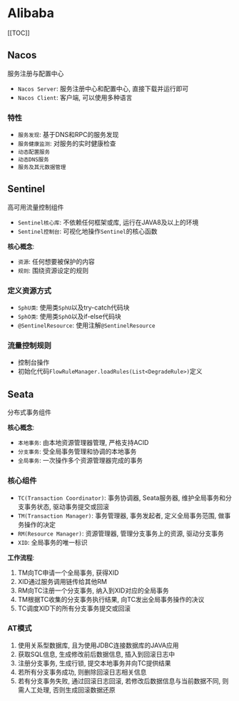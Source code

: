 # Alibaba

[[TOC]]

## Nacos

服务注册与配置中心

- `Nacos Server`: 服务注册中心和配置中心, 直接下载并运行即可
- `Nacos Client`: 客户端, 可以使用多种语言

### 特性

- `服务发现`: 基于DNS和RPC的服务发现
- `服务健康监测`: 对服务的实时健康检查
- `动态配置服务`
- `动态DNS服务`
- `服务及其元数据管理`

## Sentinel

高可用流量控制组件

- `Sentinel核心库`: 不依赖任何框架或库, 运行在JAVA8及以上的环境
- `Sentinel控制台`: 可视化地操作`Sentinel`的核心函数

**核心概念**:

- `资源`: 任何想要被保护的内容
- `规则`: 围绕资源设定的规则

### 定义资源方式

- `SphU类`: 使用类`SphU`以及try-catch代码块
- `SphO类`: 使用类`SphO`以及if-else代码块
- `@SentinelResource`: 使用注解`@SentinelResource`

### 流量控制规则

- 控制台操作
- 初始化代码`FlowRuleManager.loadRules(List<DegradeRule>)`定义

## Seata

分布式事务组件

**核心概念**:

- `本地事务`: 由本地资源管理器管理, 严格支持ACID
- `分支事务`: 受全局事务管理和协调的本地事务
- `全局事务`: 一次操作多个资源管理器完成的事务

### 核心组件

- `TC(Transaction Coordinator)`: 事务协调器, Seata服务器, 维护全局事务和分支事务状态, 驱动事务提交或回滚
- `TM(Transaction Manager)`: 事务管理器, 事务发起者, 定义全局事务范围, 做事务操作的决定
- `RM(Resource Manager)`: 资源管理器, 管理分支事务上的资源, 驱动分支事务
- `XID`: 全局事务的唯一标识

**工作流程**:

1. TM向TC申请一个全局事务, 获得XID
2. XID通过服务调用链传给其他RM
3. RM向TC注册一个分支事务, 纳入到XID对应的全局事务
4. TM根据TC收集的分支事务执行结果, 向TC发出全局事务操作的决议
5. TC调度XID下的所有分支事务提交或回滚

### AT模式

1. 使用关系型数据库, 且为使用JDBC连接数据库的JAVA应用
2. 获取SQL信息, 生成修改前后数据信息, 插入到回滚日志中
3. 注册分支事务, 生成行锁, 提交本地事务并向TC提供结果
4. 若所有分支事务成功, 则删除回滚日志相关信息
5. 若有分支事务失败, 通过回滚日志回滚, 若修改后数据信息与当前数据不同, 则需人工处理, 否则生成回滚数据还原
